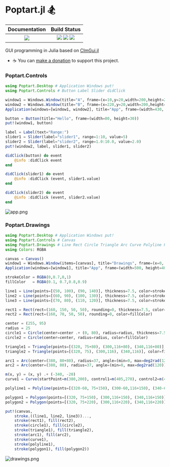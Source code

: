 # Poptart.jl 🏂

|  **Documentation**                        |  **Build Status**                                                                                  |
|:-----------------------------------------:|:--------------------------------------------------------------------------------------------------:|
|  [![][docs-latest-img]][docs-latest-url]  |  [![][travis-img]][travis-url]  [![][appveyor-img]][appveyor-url]  [![][codecov-img]][codecov-url] |


GUI programming in Julia based on [CImGui.jl](https://github.com/Gnimuc/CImGui.jl)

 * ☕️   You can [make a donation](https://wookay.github.io/donate/) to support this project.

### Poptart.Controls

```julia
using Poptart.Desktop # Application Windows put!
using Poptart.Controls # Button Label Slider didClick

window1 = Windows.Window(title="A", frame=(x=10,y=20,width=200,height=200))
window2 = Windows.Window(title="B", frame=(x=220,y=20,width=200,height=200))
Application(windows=[window1, window2], title="App", frame=(width=430, height=300))

button = Button(title="Hello", frame=(width=80, height=30))
put!(window1, button)

label = Label(text="Range:")
slider1 = Slider(label="slider1", range=1:10, value=5)
slider2 = Slider(label="slider2", range=1.0:10.0, value=2.0)
put!(window2, label, slider1, slider2)

didClick(button) do event
    @info :didClick event
end

didClick(slider1) do event
    @info :didClick (event, slider1.value)
end

didClick(slider2) do event
    @info :didClick (event, slider2.value)
end
```

![app.png](https://wookay.github.io/docs/Poptart.jl/cimgui/assets/cimgui/app.png)

### Poptart.Drawings

```julia
using Poptart.Desktop # Application Windows put!
using Poptart.Controls # Canvas
using Poptart.Drawings # Line Rect Circle Triangle Arc Curve Polyline Polygon stroke fill
using Colors: RGBA

canvas = Canvas()
window1 = Windows.Window(items=[canvas], title="Drawings", frame=(x=0, y=0, width=500, height=400))
Application(windows=[window1], title="App", frame=(width=500, height=400))

strokeColor = RGBA(0,0.7,0,1)
fillColor   = RGBA(0.1, 0.7,0.8,0.9)

line1 = Line(points=[(50, 100), (90, 140)], thickness=7.5, color=strokeColor)
line2 = Line(points=[(60, 90), (100, 130)], thickness=7.5, color=strokeColor)
line3 = Line(points=[(70, 80), (110, 120)], thickness=7.5, color=strokeColor)

rect1 = Rect(rect=(160, 150, 50, 50), rounding=0, thickness=7.5, color=strokeColor)
rect2 = Rect(rect=(160, 70, 50, 50), rounding=0, color=fillColor)

center = (255, 95)
radius = 25
circle1 = Circle(center=center .+ (0, 80), radius=radius, thickness=7.5, color=strokeColor)
circle2 = Circle(center=center, radius=radius, color=fillColor)

triangle1 = Triangle(points=[(320, 75+80), (300,116+80), (340,116+80)], thickness=7.5, color=strokeColor)
triangle2 = Triangle(points=[(320, 75), (300,116), (340,116)], color=fillColor)

arc1 = Arc(center=(380, 80+80), radius=37, angle=(min=0, max=deg2rad(120)), thickness=7.5, color=strokeColor)
arc2 = Arc(center=(380, 80), radius=37, angle=(min=0, max=deg2rad(120)), color=fillColor)

m(x, y) = (x, y) .+ (-340, -20)
curve1 = Curve(startPoint=m(380,200), control1=m(405,270), control2=m(455,120), endPoint=m(480,200), thickness=7.5, color=strokeColor)

polyline1 = Polyline(points=[(320-60, 75+150), (300-60,116+150), (340-60,116+150)], thickness=7.5, color=strokeColor)

polygon1 = Polygon(points=[(320, 75+150), (300,116+150), (340,116+150)], thickness=7.5, color=strokeColor)
polygon2 = Polygon(points=[(320, 75+220), (300,116+220), (340,116+220)], color=fillColor)

put!(canvas,
    stroke.((line1, line2, line3))...,
    stroke(rect1), fill(rect2),
    stroke(circle1), fill(circle2),
    stroke(triangle1), fill(triangle2),
    stroke(arc1), fill(arc2),
    stroke(curve1),
    stroke(polyline1),
    stroke(polygon1), fill(polygon2))
```

![drawings.png](https://wookay.github.io/docs/Poptart.jl/cimgui/assets/cimgui/drawings.png)


[docs-latest-img]: https://img.shields.io/badge/docs-latest-blue.svg
[docs-latest-url]: https://wookay.github.io/docs/Poptart.jl/cimgui/

[travis-img]: https://api.travis-ci.org/wookay/Poptart.jl.svg?branch=master
[travis-url]: https://travis-ci.org/wookay/Poptart.jl

[appveyor-img]: https://ci.appveyor.com/api/projects/status/69br6a0jnr2dnr5b?svg=true
[appveyor-url]: https://ci.appveyor.com/project/wookay/poptart-jl

[codecov-img]: https://codecov.io/gh/wookay/Poptart.jl/branch/master/graph/badge.svg
[codecov-url]: https://codecov.io/gh/wookay/Poptart.jl/branch/master
